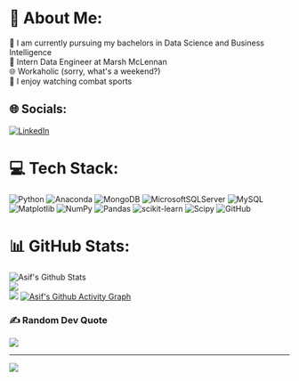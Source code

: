 # 💫 About Me:
🏫 I am currently pursuing my bachelors in Data Science and Business Intelligence<br>🏢 Intern Data Engineer at Marsh McLennan<br>🌐 Workaholic (sorry, what's a weekend?)<br>🧠 I enjoy watching combat sports 

## 🌐 Socials:
[![LinkedIn](https://img.shields.io/badge/LinkedIn-%230077B5.svg?logo=linkedin&logoColor=white)](https://linkedin.com/in/www.linkedin.com/in/sayyedasif/) 

# 💻 Tech Stack:
![Python](https://img.shields.io/badge/python-3670A0?style=for-the-badge&logo=python&logoColor=ffdd54) ![Anaconda](https://img.shields.io/badge/Anaconda-%2344A833.svg?style=for-the-badge&logo=anaconda&logoColor=white) ![MongoDB](https://img.shields.io/badge/MongoDB-%234ea94b.svg?style=for-the-badge&logo=mongodb&logoColor=white) ![MicrosoftSQLServer](https://img.shields.io/badge/Microsoft%20SQL%20Server-CC2927?style=for-the-badge&logo=microsoft%20sql%20server&logoColor=white) ![MySQL](https://img.shields.io/badge/mysql-4479A1.svg?style=for-the-badge&logo=mysql&logoColor=white) ![Matplotlib](https://img.shields.io/badge/Matplotlib-%23ffffff.svg?style=for-the-badge&logo=Matplotlib&logoColor=black) ![NumPy](https://img.shields.io/badge/numpy-%23013243.svg?style=for-the-badge&logo=numpy&logoColor=white) ![Pandas](https://img.shields.io/badge/pandas-%23150458.svg?style=for-the-badge&logo=pandas&logoColor=white) ![scikit-learn](https://img.shields.io/badge/scikit--learn-%23F7931E.svg?style=for-the-badge&logo=scikit-learn&logoColor=white) ![Scipy](https://img.shields.io/badge/SciPy-%230C55A5.svg?style=for-the-badge&logo=scipy&logoColor=%white) ![GitHub](https://img.shields.io/badge/github-%23121011.svg?style=for-the-badge&logo=github&logoColor=white)
# 📊 GitHub Stats:
![Asif's Github Stats](https://github-readme-stats.vercel.app/api?username=Asifdotexe&theme=chartreuse-dark&hide_border=false&include_all_commits=true&count_private=false)<br/>
![](https://github-readme-streak-stats.herokuapp.com/?user=Asifdotexe&theme=chartreuse-dark&hide_border=false)<br/>
![](https://github-readme-stats.vercel.app/api/top-langs/?username=Asifdotexe&theme=chartreuse-dark&hide_border=false&include_all_commits=true&count_private=false&layout=compact)
[![Asif's Github Activity Graph](https://github-readme-activity-graph.vercel.app/graph?username=Asifdotexe&theme=github-compact)](https://github.com/Asifdotexe/github-readme-activity-graph)

### ✍️ Random Dev Quote
![](https://quotes-github-readme.vercel.app/api?type=horizontal&theme=dark)

---
[![](https://visitcount.itsvg.in/api?id=Asifdotexe&icon=5&color=3)](https://visitcount.itsvg.in)

<!-- Proudly created with GPRM ( https://gprm.itsvg.in ) -->
